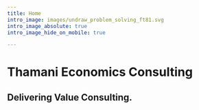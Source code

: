 ```yaml
---
title: Home
intro_image: images/undraw_problem_solving_ft81.svg
intro_image_absolute: true
intro_image_hide_on_mobile: true

---
```

# Thamani Economics Consulting

## Delivering Value Consulting.